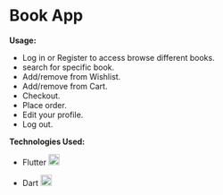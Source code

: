 # Book App

**Usage:**

- Log in or Register to access browse different books.
- search for specific book.
- Add/remove from Wishlist.
- Add/remove from Cart.
- Checkout.
- Place order.
- Edit your profile.
- Log out.

**Technologies Used:**
- Flutter   <a href="https://flutter.dev" target="_blank" rel="noreferrer"> <img src="https://www.vectorlogo.zone/logos/flutterio/flutterio-icon.svg" alt="flutter" width="20" height="20"/> </a>

- Dart   <a href="https://dart.dev" target="_blank" rel="noreferrer"> <img src="https://www.vectorlogo.zone/logos/dartlang/dartlang-icon.svg" alt="dart" width="20" height="20"/> </a>
